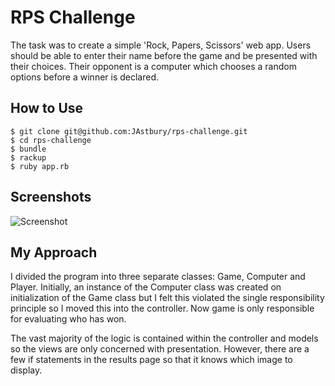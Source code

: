 RPS Challenge
=======

The task was to create a simple 'Rock, Papers, Scissors' web app. Users should be able to enter their name before the game and be presented with their choices. Their opponent is a computer which chooses a random options before a winner is declared.

How to Use
-----

```
$ git clone git@github.com:JAstbury/rps-challenge.git
$ cd rps-challenge
$ bundle
$ rackup
$ ruby app.rb
```

Screenshots
-----

![Screenshot](http://imgur.com/uBWqH0p)

My Approach
-----
I divided the program into three separate classes: Game, Computer and Player. Initially, an instance of the Computer class was created on initialization of the Game class but I felt this violated the single responsibility principle so I moved this into the controller. Now game is only responsible for evaluating who has won.

The vast majority of the logic is contained within the controller and models so the views are only concerned with presentation. However, there are a few if statements in the results page so that it knows which image to display.
